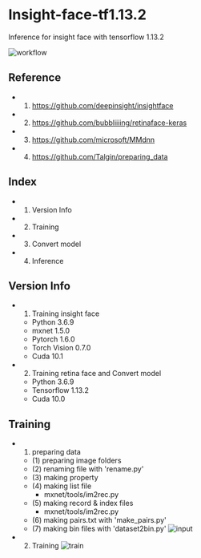 # Insight-face-tf1.13.2
Inference for insight face with tensorflow 1.13.2

![workflow](https://user-images.githubusercontent.com/62841284/121994728-c7008300-cde0-11eb-98b4-3b1a4c835585.jpg)

## Reference
  - 1. https://github.com/deepinsight/insightface
  - 2. https://github.com/bubbliiiing/retinaface-keras 
  - 3. https://github.com/microsoft/MMdnn 
  - 4. https://github.com/Talgin/preparing_data
  
## Index
  - 1. Version Info
  - 2. Training
  - 3. Convert model
  - 4. Inference
  
## Version Info
  - 1. Training insight face
    * Python 3.6.9
    * mxnet 1.5.0
    * Pytorch 1.6.0
    * Torch Vision 0.7.0
    * Cuda 10.1

  - 2. Training retina face and Convert model
    * Python 3.6.9
    * Tensorflow 1.13.2
    * Cuda 10.0
    
## Training
  - 1. preparing data
      * (1) preparing image folders
      * (2) renaming file with 'rename.py'
      * (3) making property
      * (4) making list file 
        * mxnet/tools/im2rec.py
      * (5) making record & index files
        * mxnet/tools/im2rec.py
      * (6) making pairs.txt with 'make_pairs.py'
      * (7) making bin files with 'dataset2bin.py'
![input](https://user-images.githubusercontent.com/62841284/121996231-2a8bb000-cde3-11eb-92f6-c7a04e01c339.jpg)

  - 2. Training 
![train](https://user-images.githubusercontent.com/62841284/121996242-311a2780-cde3-11eb-9ca0-16e0bf870fbd.jpg)



      
